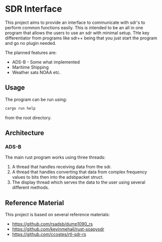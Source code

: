 # SDR Interface

This project aims to provide an interface to communicate with sdr's to perform common functions easily.
This is intended to be an all in one program that allows the users to use
an sdr with minimal setup. THe key differentiator from programs like sdr++ being that you just start the program and go no plugin needed. 

The planned features are:

- ADS-B - Some what implemented
- Maritime Shipping 
- Weather sats NOAA etc. 

## Usage

The program can be run using:

```bash
cargo run help
```

from the root directory.

## Architecture

### ADS-B

The main rust program works using three threads:

1. A thread that handles receiving data from the sdr.
2. A thread that handles converting that data from complex frequency values to bits then into the adsbpacket struct.
3. The display thread which serves the data to the user using several different methods.

## Reference Material

This project is based on several reference materials:

- https://github.com/rsadsb/dump1090_rs
- https://github.com/kevinmehall/rust-soapysdr
- https://github.com/ccostes/rtl-sdr-rs